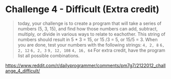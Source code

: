 # Challenge 4 - Difficult (Extra credit)

> today, your challenge is to create a program that will take a series of numbers (5, 3, 15), and find how those numbers can add, subtract, multiply, or divide in various ways to relate to eachother. This string of numbers should result in 5 * 3 = 15, or 15 /3 = 5, or 15/5 = 3. When you are done, test your numbers with the following strings:
> `4, 2, 8`
> `6, 2, 12`
> `6, 2, 3`
> `9, 12, 108`
> `4, 16, 64`
> For extra credit, have the program list all possible combinations.

https://www.reddit.com/r/dailyprogrammer/comments/pm7g7/2122012_challange_4_difficult/
